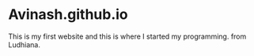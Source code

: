 # Avinash.github.io
This is my first website and this is where I started my programming.
from Ludhiana.
